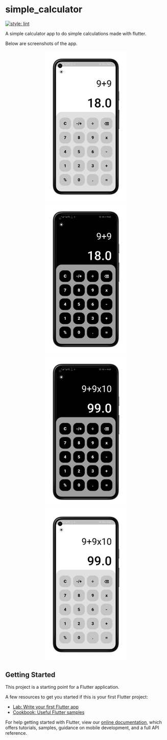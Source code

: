 # simple_calculator

[![style: lint](https://img.shields.io/badge/style-lint-4BC0F5.svg)](https://pub.dev/packages/lint)

A simple calculator app to do simple calculations made with flutter.

Below are screenshots of the app.



<p align='center'>
<img src='screenshots/s1.png' width="256">
<img src='screenshots/s2.png' width="256">
<img src='screenshots/s3.png' width="256">
<img src='screenshots/s4.png' width="256">
</p>

## Getting Started

This project is a starting point for a Flutter application.

A few resources to get you started if this is your first Flutter project:

- [Lab: Write your first Flutter app](https://flutter.dev/docs/get-started/codelab)
- [Cookbook: Useful Flutter samples](https://flutter.dev/docs/cookbook)

For help getting started with Flutter, view our
[online documentation](https://flutter.dev/docs), which offers tutorials,
samples, guidance on mobile development, and a full API reference.
